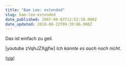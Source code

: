 ```yaml
---
title: "Bam Lee: extended"
slug: bam-lee-extended
date_published: 2007-08-03T12:52:58.000Z
date_updated: 2018-08-22T09:39:06.000Z
---
```


Das ist einfach zu geil.

[youtube zVqhJZXgjfw]
*Ich kannte es auch noch nicht.*

([via](http://holgi.blogger.de/stories/871317/))
